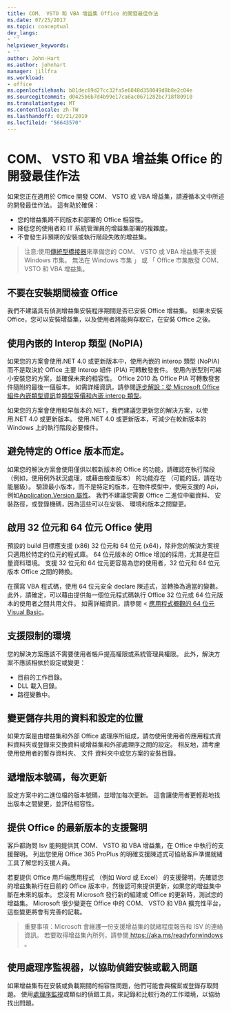 ```yaml
---
title: COM、 VSTO 和 VBA 增益集 Office 的開發最佳作法
ms.date: 07/25/2017
ms.topic: conceptual
dev_langs:
- ''
helpviewer_keywords:
- ''
author: John-Hart
ms.author: johnhart
manager: jillfra
ms.workload:
- office
ms.openlocfilehash: b81dec69d27cc32fa5e6848d358049d8b8e2c04e
ms.sourcegitcommit: d0425b6b7d4b99e17ca6ac0671282bc718f80910
ms.translationtype: MT
ms.contentlocale: zh-TW
ms.lasthandoff: 02/21/2019
ms.locfileid: "56643570"
---
```

# <a name="development-best-practices-for-com-vsto-and-vba-add-ins-in-office"></a>COM、 VSTO 和 VBA 增益集 Office 的開發最佳作法
  如果您正在適用於 Office 開發 COM、 VSTO 或 VBA 增益集，請遵循本文中所述的開發最佳作法。   這有助於確保：

-  您的增益集跨不同版本和部署的 Office 相容性。
-  降低您的使用者和 IT 系統管理員的增益集部署的複雜度。
-  不會發生非預期的安裝或執行階段失敗的增益集。

>注意:使用[傳統型橋接器](/windows/uwp/porting/desktop-to-uwp-root)來準備您的 COM、 VSTO 或 VBA 增益集不支援 Windows 市集。 無法在 Windows 市集 」 或 「 Office 市集散發 COM、 VSTO 和 VBA 增益集。

## <a name="do-not-check-for-office-during-installation"></a>不要在安裝期間檢查 Office
 我們不建議具有偵測增益集安裝程序期間是否已安裝 Office 增益集。 如果未安裝 Office，您可以安裝增益集，以及使用者將能夠存取它，在安裝 Office 之後。

## <a name="use-embedded-interop-types-nopia"></a>使用內嵌的 Interop 類型 (NoPIA)
如果您的方案會使用.NET 4.0 或更新版本中，使用內嵌的 interop 類型 (NoPIA) 而不是取決於 Office 主要 Interop 組件 (PIA) 可轉散發套件。 使用內嵌型別可縮小安裝您的方案，並確保未來的相容性。 Office 2010 為 Office PIA 可轉散發套件隨附的最後一個版本。 如需詳細資訊，請參閱[逐步解說：從 Microsoft Office 組件內嵌類型資訊](https://msdn.microsoft.com/library/ee317478.aspx)並[類型等價和內嵌 interop 類型](/windows/uwp/porting/desktop-to-uwp-root)。

如果您的方案會使用較早版本的.NET，我們建議您更新您的解決方案，以使用.NET 4.0 或更新版本。 使用.NET 4.0 或更新版本，可減少在較新版本的 Windows 上的執行階段必要條件。

## <a name="avoid-depending-on-specific-office-versions"></a>避免特定的 Office 版本而定。
如果您的解決方案會使用僅供以較新版本的 Office 的功能，請確認在執行階段 （例如，使用例外狀況處理，或藉由檢查版本） 的功能存在 （可能的話，請在功能層級）。 驗證最小版本，而不是特定的版本，在物件模型中，使用支援的 Api，例如[Application.Version 屬性](<xref:Microsoft.Office.Interop.Excel._Application.Version%2A>)。 我們不建議您需要 Office 二進位中繼資料、 安裝路徑，或登錄機碼，因為這些可以在安裝、 環境和版本之間變更。

## <a name="enable-both-32-bit-and-64-bit-office-usage"></a>啟用 32 位元和 64 位元 Office 使用
預設的 build 目標應支援 (x86) 32 位元和 64 位元 (x64)，除非您的解決方案視只適用於特定的位元的程式庫。 64 位元版本的 Office 增加的採用，尤其是在巨量資料環境。 支援 32 位元和 64 位元更容易為您的使用者，32 位元和 64 位元版本 Office 之間的轉換。

在撰寫 VBA 程式碼，使用 64 位元安全 declare 陳述式，並轉換為適當的變數。 此外，請確定，可以藉由提供每一個位元程式碼執行 Office 32 位元或 64 位元版本的使用者之間共用文件。 如需詳細資訊，請參閱 <<c0> [ 應用程式概觀的 64 位元 Visual Basic](/office/vba/Language/Concepts/Getting-Started/64-bit-visual-basic-for-applications-overview)。

## <a name="support-restricted-environments"></a>支援限制的環境
您的解決方案應該不需要使用者帳戶提高權限或系統管理員權限。 此外，解決方案不應該相依於設定或變更：

- 目前的工作目錄。
- DLL 載入目錄。
- 路徑變數中。

## <a name="change-the-save-location-of-shared-data-and-settings"></a>變更儲存共用的資料和設定的位置
如果方案是由增益集和外部 Office 處理序所組成，請勿使用使用者的應用程式資料資料夾或登錄來交換資料或增益集和外部處理序之間的設定。 相反地，請考慮使用使用者的暫存資料夾、 文件 資料夾中或您方案的安裝目錄。

## <a name="increment-the-version-number-with-each-update"></a>遞增版本號碼，每次更新
設定方案中的二進位檔的版本號碼，並增加每次更新。 這會讓使用者更輕鬆地找出版本之間變更，並評估相容性。

## <a name="provide-support-statements-for-the-latest-versions-of-office"></a>提供 Office 的最新版本的支援聲明
客戶都詢問 Isv 能夠提供其 COM、 VSTO 和 VBA 增益集，在 Office 中執行的支援聲明。 列出您使用 Office 365 ProPlus 的明確支援陳述式可協助客戶準備就緒工具了解您的支援人員。

若要提供 Office 用戶端應用程式 （例如 Word 或 Excel） 的支援聲明，先確認您的增益集執行在目前的 Office 版本中，然後認可來提供更新，如果您的增益集中斷在未來的版本。 您沒有 Microsoft 發行新的組建或 Office 的更新時，測試您的增益集。 Microsoft 很少變更在 Office 中的 COM、 VSTO 和 VBA 擴充性平台，這些變更將會有完善的記載。

>重要事項：Microsoft 會維護一份支援增益集的就緒程度報告和 ISV 的連絡資訊。 若要取得增益集內所列，請參閱[ https://aka.ms/readyforwindows ](https://aka.ms/readyforwindows)。

## <a name="use-process-monitor-to-help-debug-installation-or-loading-issues"></a>使用處理序監視器，以協助偵錯安裝或載入問題
如果增益集有在安裝或負載期間的相容性問題，他們可能會與檔案或登錄存取問題。 使用[處理序監視](/sysinternals/downloads/procmon)或類似的偵錯工具，來記錄和比較行為的工作環境，以協助找出問題。
